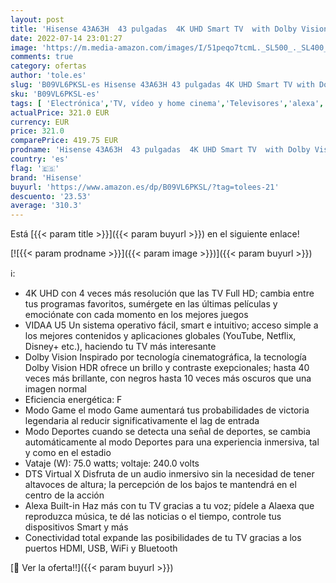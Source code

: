 ```yaml
---
layout: post
title: 'Hisense 43A63H  43 pulgadas  4K UHD Smart TV  with Dolby Vision HDR  DTS Virtual X  Disney+  Netflix  Freeview Play and Alexa Built-in  Bluetooth  Wifi  Nuevo 2022 '
date: 2022-07-14 23:01:27
image: 'https://m.media-amazon.com/images/I/51peqo7tcmL._SL500_._SL400_.jpg'
comments: true
category: ofertas
author: 'tole.es'
slug: 'B09VL6PKSL-es Hisense 43A63H 43 pulgadas 4K UHD Smart TV with Dolby...'
sku: 'B09VL6PKSL-es'
tags: [ 'Electrónica','TV, vídeo y home cinema','Televisores','alexa','hisense','🇪🇸', ]
actualPrice: 321.0 EUR
currency: EUR
price: 321.0
comparePrice: 419.75 EUR
prodname: 'Hisense 43A63H  43 pulgadas  4K UHD Smart TV  with Dolby Vision HDR  DTS Virtual X  Disney+  Netflix  Freeview Play and Alexa Built-in  Bluetooth  Wifi  Nuevo 2022 '
country: 'es'
flag: '🇪🇸'
brand: 'Hisense'
buyurl: 'https://www.amazon.es/dp/B09VL6PKSL/?tag=tolees-21'
descuento: '23.53'
average: '310.3'
---
```


Está [{{< param title >}}]({{< param buyurl >}}) en el siguiente enlace!

[![{{< param prodname >}}]({{< param image >}})]({{< param buyurl >}})

ℹ️:

- 4K UHD con 4 veces más resolución que las TV Full HD; cambia entre tus programas favoritos, sumérgete en las últimas películas y emociónate con cada momento en los mejores juegos
- VIDAA U5 Un sistema operativo fácil, smart e intuitivo; acceso simple a los mejores contenidos y aplicaciones globales (YouTube, Netflix, Disney+ etc.), haciendo tu TV más interesante
- Dolby Vision Inspirado por tecnología cinematográfica, la tecnología Dolby Vision HDR ofrece un brillo y contraste exepcionales; hasta 40 veces más brillante, con negros hasta 10 veces más oscuros que una imagen normal
- Eficiencia energética: F
- Modo Game el modo Game aumentará tus probabilidades de victoria legendaria al reducir significativamente el lag de entrada
- Modo Deportes cuando se detecta una señal de deportes, se cambia automáticamente al modo Deportes para una experiencia inmersiva, tal y como en el estadio
- Vataje (W): 75.0 watts; voltaje: 240.0 volts
- DTS Virtual X Disfruta de un audio inmersivo sin la necesidad de tener altavoces de altura; la percepción de los bajos te mantendrá en el centro de la acción
- Alexa Built-in Haz más con tu TV gracias a tu voz; pídele a Alaexa que reproduzca música, te dé las noticias o el tiempo, controle tus dispositivos Smart y más
- Conectividad total expande las posibilidades de tu TV gracias a los puertos HDMI, USB, WiFi y Bluetooth

[🛒 Ver la oferta!!]({{< param buyurl >}})
